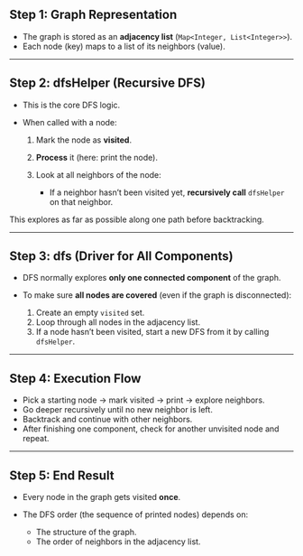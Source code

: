 ## **Step 1: Graph Representation**

* The graph is stored as an **adjacency list** (`Map<Integer, List<Integer>>`).
* Each node (key) maps to a list of its neighbors (value).

---

## **Step 2: dfsHelper (Recursive DFS)**

* This is the core DFS logic.
* When called with a node:

  1. Mark the node as **visited**.
  2. **Process** it (here: print the node).
  3. Look at all neighbors of the node:

     * If a neighbor hasn’t been visited yet, **recursively call** `dfsHelper` on that neighbor.

This explores as far as possible along one path before backtracking.

---

## **Step 3: dfs (Driver for All Components)**

* DFS normally explores **only one connected component** of the graph.
* To make sure **all nodes are covered** (even if the graph is disconnected):

  1. Create an empty `visited` set.
  2. Loop through all nodes in the adjacency list.
  3. If a node hasn’t been visited, start a new DFS from it by calling `dfsHelper`.

---

## **Step 4: Execution Flow**

* Pick a starting node → mark visited → print → explore neighbors.
* Go deeper recursively until no new neighbor is left.
* Backtrack and continue with other neighbors.
* After finishing one component, check for another unvisited node and repeat.

---

## **Step 5: End Result**

* Every node in the graph gets visited **once**.
* The DFS order (the sequence of printed nodes) depends on:

  * The structure of the graph.
  * The order of neighbors in the adjacency list.
